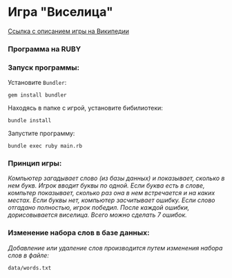 # Игра "Виселица"
[Ссылка с описанием игры на Википедии](https://ru.wikipedia.org/wiki/%D0%92%D0%B8%D1%81%D0%B5%D0%BB%D0%B8%D1%86%D0%B0_(%D0%B8%D0%B3%D1%80%D0%B0))

### Программа на RUBY

### Запуск программы:

Установите `Bundler`:

```
gem install bundler
```

Находясь в папке с игрой, установите бибилиотеки:

```
bundle install
```

Запустите программу:

```
bundle exec ruby main.rb
```

### Принцип игры:

*Компьютер загадывает слово (из базы данных) и показывает, сколько в нем букв. Игрок вводит буквы по одной. Если буква есть в слове, компьтер показывает, сколько раз она в нем встречается и на каких местах. Если буквы нет, компьютер засчитывает ошибку. Если слово отгадано полностью, игрок победил. После каждой ошибки, дорисовывается виселица. Всего можно сделать 7 ошибок.*

### Изменение набора слов в базе данных:

*Добавление или удаление слов производится путем изменения набора слов в файле:*

```data/words.txt```
